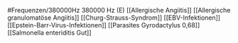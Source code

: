 #Frequenzen/380000Hz
380000 Hz (E)
[[Allergische Angiitis]]
[[Allergische granulomatöse Angiitis]]
[[Churg-Strauss-Syndrom]]
[[EBV-Infektionen]]
[[Epstein-Barr-Virus-Infektionen]]
[[Parasites Gyrodactylus 0,68]]
[[Salmonella enteriditis Gut]]